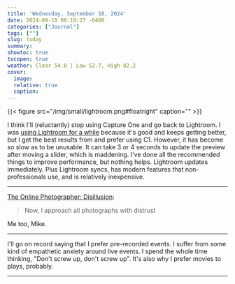```yaml
---
title: 'Wednesday, September 18, 2024'
date: 2024-09-18 06:19:27 -0400
categories: ["Journal"]
tags: [""]
slug: today
summary: 
showtoc: true
tocopen: true
weather: Clear 54.0 | Low 52.7, High 82.2
cover: 
  image: 
  relative: true
  caption: 
---
```


{{< figure src="/img/small/lightroom.png#floatright" caption="" >}}

I think I'll (reluctantly) stop using Capture One and go back to Lightroom. I was [using Lightroom for a while](/posts/2024/06/how-im-using-lightroom/) because it's good and keeps getting better, but I get the best results from and prefer using C1. However, it has become so slow as to be unusable. It can take 3 or 4 seconds to update the preview after moving a slider, which is maddening. I've done all the recommended things to improve performance, but nothing helps. Lightroom updates immediately. Plus Lightroom syncs, has modern features that non-professionals use, and is relatively inexpensive.

----

[The Online Photographer: Disillusion](https://theonlinephotographer.typepad.com/the_online_photographer/2024/09/disillusion.html):

> Now, I approach all photographs with distrust

Me too, Mike.

----

I'll go on record saying that I prefer pre-recorded events. I suffer from some kind of empathetic anxiety around live events. I spend the whole time thinking, "Don't screw up, don't screw up". It's also why I prefer movies to plays, probably.

----
